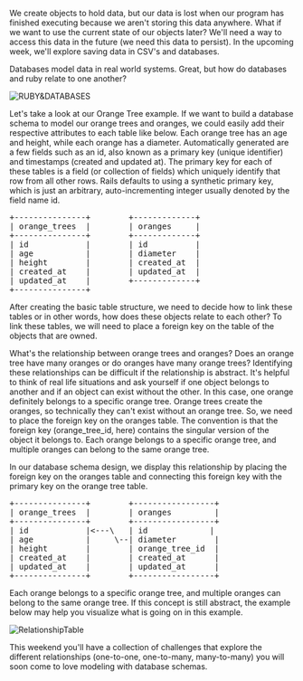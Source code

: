 

We create objects to hold data, but our data is lost when our program has finished executing because we aren't storing this data anywhere. What if we want to use the current state of our objects later? We'll need a way to access this data in the future (we need this data to persist). In the upcoming week, we'll explore saving data in CSV's and databases. 

Databases model data in real world systems. Great, but how do databases and ruby relate to one another? 

![RUBY&DATABASES](http://i.imgur.com/EnpF1k1.png)


Let's take a look at our Orange Tree example. If we want to build a database schema to model our orange trees and oranges, we could easily add their respective attributes to each table like below. Each orange tree has an age and height, while each orange has a diameter. Automatically generated are a few fields such as an id, also known as a primary key (unique identifier) and timestamps (created and updated at). The primary key for each of these tables is a field (or collection of fields) which uniquely identify that row from all other rows. Rails defaults to using a synthetic primary key, which is just an arbitrary, auto-incrementing integer usually denoted by the field name id. 

<pre>
+---------------+        +-------------+
| orange_trees  |        | oranges     |
+---------------+        +-------------+
| id            |        | id          |
| age           |        | diameter    |
| height        |        | created_at  |
| created_at    |        | updated_at  |
| updated_at    |        +-------------+
+---------------+        
</pre>

After creating the basic table structure, we need to decide how to link these tables or in other words, how does these objects relate to each other? To link these tables, we will need to place a foreign key on the table of the objects that are owned. 

What's the relationship between orange trees and oranges? Does an orange tree have many oranges or do oranges have many orange trees? Identifying these relationships can be difficult if the relationship is abstract. It's helpful to think of real life situations and ask yourself if one object belongs to another and if an object can exist without the other. In this case, one orange definitely belongs to a specific orange tree. Orange trees create the oranges, so technically they can't exist without an orange tree. So, we need to place the foreign key on the oranges table. The convention is that the foreign key (orange_tree_id, here) contains the singular version of the object it belongs to. Each orange belongs to a specific orange tree, and multiple oranges can belong to the same orange tree. 

In our database schema design, we display this relationship by placing the foreign key on the oranges table and connecting this foreign key with the primary key on the orange tree table. 

<pre>
+---------------+        +-----------------+
| orange_trees  |        | oranges         |
+---------------+        +-----------------+
| id            |&lt;---\   | id             |
| age           |     \--| diameter        |
| height        |        | orange_tree_id  |
| created_at    |        | created_at      |
| updated_at    |        | updated_at      |
+---------------+        +-----------------+
</pre>

Each orange belongs to a specific orange tree, and multiple oranges can belong to the same orange tree. If this concept is still abstract, the example below may help you visualize what is going on in this example.

![RelationshipTable](http://i.imgur.com/mCBLGKN.png)

This weekend you'll have a collection of challenges that explore the different relationships (one-to-one, one-to-many, many-to-many) you will soon come to love modeling with database schemas. 
